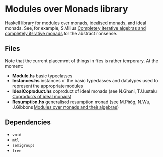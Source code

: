 Modules over Monads library
===========================

Haskell library for modules over monads, idealised monads, and ideal monads. See, for example, S.Milius [Completely iterative algebras and completely iterative monads](http://www.iti.cs.tu-bs.de/~milius/phd/M1.pdf) for the abstract nonsense.

Files
-----

Note that the current placement of things in files is rather temporary. At the moment:

* **Module.hs** basic typeclasses
* **Instances.hs** instances of the basic typeclasses and datatypes used to represent the appropriate modules
* **IdealCoproduct.hs** coproduct of ideal monads (see N.Ghani, T.Uustalu [Coproducts of ideal monads](http://www.cs.ioc.ee/~tarmo/papers/fics03-tia.pdf))
* **Resumption.hs** generalised resumption monad (see M.Piróg, N.Wu, J.Gibbons [Modules over monads and their algebras](https://coalg.org/calco15/papers/p18-Pir%C3%B3g.pdf))

Dependencies
------------

* `void`
* `mtl`
* `semigroups`
* `free`
